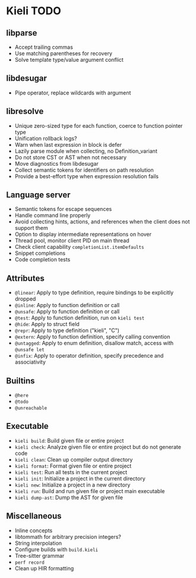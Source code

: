 # Kieli TODO

## libparse
- Accept trailing commas
- Use matching parentheses for recovery
- Solve template type/value argument conflict

## libdesugar
- Pipe operator, replace wildcards with argument

## libresolve
- Unique zero-sized type for each function, coerce to function pointer type
- Unification rollback logs?
- Warn when last expression in block is defer
- Lazily parse module when collecting, no Definition_variant
- Do not store CST or AST when not necessary
- Move diagnostics from libdesugar
- Collect semantic tokens for identifiers on path resolution
- Provide a best-effort type when expression resolution fails

## Language server
- Semantic tokens for escape sequences
- Handle command line properly
- Avoid collecting hints, actions, and references when the client does not support them
- Option to display intermediate representations on hover
- Thread pool, monitor client PID on main thread
- Check client capability `completionList.itemDefaults`
- Snippet completions
- Code completion tests

## Attributes
- `@linear`: Apply to type definition, require bindings to be explicitly dropped
- `@inline`: Apply to function definition or call
- `@unsafe`: Apply to function definition or call
- `@test`: Apply to function definition, run on `kieli test`
- `@hide`: Apply to struct field
- `@repr`: Apply to type definition ("kieli", "C")
- `@extern`: Apply to function definition, specify calling convention
- `@untagged`: Apply to enum definition, disallow match, access with `@unsafe let`
- `@infix`: Apply to operator definition, specify precedence and associativity

## Builtins
- `@here`
- `@todo`
- `@unreachable`

## Executable
- `kieli build`: Build given file or entire project
- `kieli check`: Analyze given file or entire project but do not generate code
- `kieli clean`: Clean up compiler output directory
- `kieli format`: Format given file or entire project
- `kieli test`: Run all tests in the current project
- `kieli init`: Initialize a project in the current directory
- `kieli new`: Initialize a project in a new directory
- `kieli run`: Build and run given file or project main executable
- `kieli dump-ast`: Dump the AST for given file

## Miscellaneous
- Inline concepts
- libtommath for arbitrary precision integers?
- String interpolation
- Configure builds with `build.kieli`
- Tree-sitter grammar
- `perf record`
- Clean up HIR formatting

